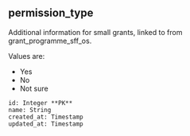 ## permission_type

Additional information for small grants, linked to from grant_programme_sff_os.

Values are:

* Yes
* No
* Not sure

```
id: Integer **PK**
name: String
created_at: Timestamp
updated_at: Timestamp
```
